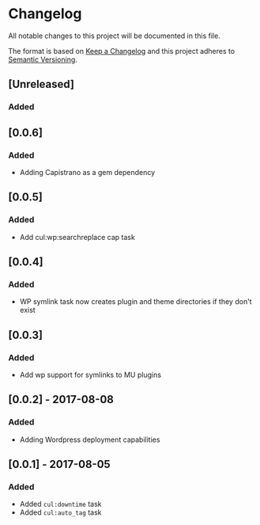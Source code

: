 # Changelog
All notable changes to this project will be documented in this file.

The format is based on [Keep a Changelog](http://keepachangelog.com/en/1.0.0/)
and this project adheres to [Semantic Versioning](http://semver.org/spec/v2.0.0.html).

## [Unreleased]
### Added

## [0.0.6]
### Added
- Adding Capistrano as a gem dependency

## [0.0.5]
### Added
- Add cul:wp:searchreplace cap task

## [0.0.4]
### Added
- WP symlink task now creates plugin and theme directories if they don't exist

## [0.0.3]
### Added
- Add wp support for symlinks to MU plugins

## [0.0.2] - 2017-08-08
### Added
- Adding Wordpress deployment capabilities

## [0.0.1] - 2017-08-05
### Added
- Added `cul:downtime` task
- Added `cul:auto_tag` task
